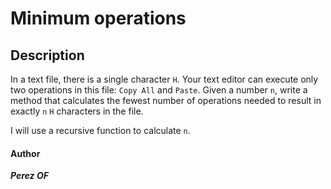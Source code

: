 # **Minimum  operations**

## **Description**

In a text file, there is a single character `H`. Your text editor can execute only two operations in this file: `Copy All` and `Paste`.
Given a number `n`, write a method that calculates the fewest number of operations needed to result in exactly `n` `H` characters in the file.

I will use a recursive function to calculate `n`.

####	**Author**
***Perez OF***
